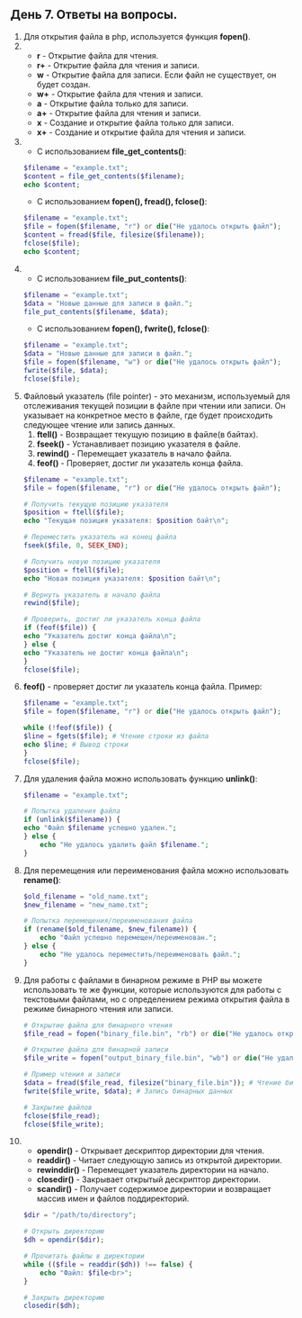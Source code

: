 ## День 7. Ответы на вопросы.
1. Для открытия файла в php, используется функция **fopen()**.
2.  - **r** - Открытие файла для чтения.
    - **r+** - Открытие файла для чтения и записи.
    - **w** - Открытие файла для записи. Если файл не существует, он будет создан.
    - **w+** - Открытие файла для чтения и записи.
    - **a** - Открытие файла только для записи.
    - **a+** - Открытие файла для чтения и записи.
    - **x** - Создание и открытие файла только для записи.
    - **x+** - Создание и открытие файла для чтения и записи.
3. - С использованием **file_get_contents()**:
    ```php
    $filename = "example.txt";
    $content = file_get_contents($filename);
    echo $content;
    ```
    - С использованием **fopen(), fread(), fclose()**:
    ```php
    $filename = "example.txt";
    $file = fopen($filename, "r") or die("Не удалось открыть файл");
    $content = fread($file, filesize($filename));
    fclose($file);
    echo $content;
    ```
4. - С использованием **file_put_contents()**:
    ```php
    $filename = "example.txt";
    $data = "Новые данные для записи в файл.";
    file_put_contents($filename, $data);
    ```
    - С использованием **fopen(), fwrite(), fclose()**:
    ```php
    $filename = "example.txt";
    $data = "Новые данные для записи в файл.";
    $file = fopen($filename, "w") or die("Не удалось открыть файл");
    fwrite($file, $data);
    fclose($file);
    ```
5. Файловый указатель (file pointer) - это механизм, используемый для отслеживания текущей позиции в файле при чтении или записи. Он указывает на конкретное место в файле, где будет происходить следующее чтение или запись данных. <br>
    1. **ftell()** - Возвращает текущую позицию в файле(в байтах).
    2. **fseek()** - Устанавливает позицию указателя в файле. 
    3. **rewind()** - Перемещает указатель в начало файла.
    4. **feof()** - Проверяет, достиг ли указатель конца файла.
    ```php
    $filename = "example.txt";
    $file = fopen($filename, "r") or die("Не удалось открыть файл");

    # Получить текущую позицию указателя
    $position = ftell($file);
    echo "Текущая позиция указателя: $position байт\n";

    # Переместить указатель на конец файла
    fseek($file, 0, SEEK_END);

    # Получить новую позицию указателя
    $position = ftell($file);
    echo "Новая позиция указателя: $position байт\n";

    # Вернуть указатель в начало файла
    rewind($file);

    # Проверить, достиг ли указатель конца файла
    if (feof($file)) {
    echo "Указатель достиг конца файла\n";
    } else {
    echo "Указатель не достиг конца файла\n";
    }
    fclose($file);
    ```
6. **feof()** - проверяет достиг ли указатель конца файла. Пример:
    ```php
    $filename = "example.txt";
    $file = fopen($filename, "r") or die("Не удалось открыть файл");

    while (!feof($file)) {
    $line = fgets($file); # Чтение строки из файла
    echo $line; # Вывод строки
    }
    fclose($file);
    ```
7. Для удаления файла можно использовать функцию **unlink()**:
    ```php
    $filename = "example.txt";

    # Попытка удаления файла
    if (unlink($filename)) {
    echo "Файл $filename успешно удален.";
    } else {
        echo "Не удалось удалить файл $filename.";
    }
    ```
8. Для перемещения или переименования файла можно использовать **rename()**:
    ```php
    $old_filename = "old_name.txt";
    $new_filename = "new_name.txt";

    # Попытка перемещения/переименования файла
    if (rename($old_filename, $new_filename)) {
        echo "Файл успешно перемещен/переименован.";
    } else {
        echo "Не удалось переместить/переименовать файл.";
    }
    ```
9. Для работы с файлами в бинарном режиме в PHP вы можете использовать те же функции, которые используются для работы с текстовыми файлами, но с определением режима открытия файла в режиме бинарного чтения или записи.
    ```php
    # Открытие файла для бинарного чтения
    $file_read = fopen("binary_file.bin", "rb") or die("Не удалось открыть файл для чтения");

    # Открытие файла для бинарной записи
    $file_write = fopen("output_binary_file.bin", "wb") or die("Не удалось открыть файл для записи");

    # Пример чтения и записи
    $data = fread($file_read, filesize("binary_file.bin")); # Чтение бинарных данных
    fwrite($file_write, $data); # Запись бинарных данных

    # Закрытие файлов
    fclose($file_read);
    fclose($file_write);
    ```
10. - **opendir()** - Открывает дескриптор директории для чтения.
    - **readdir()** - Читает следующую запись из открытой директории.
    - **rewinddir()** - Перемещает указатель директории на начало.
    - **closedir()** - Закрывает открытый дескриптор директории.
    - **scandir()** - Получает содержимое директории и возвращает массив имен и файлов поддиректорий.
    ```php
    $dir = "/path/to/directory";

    # Открыть директорию
    $dh = opendir($dir);

    # Прочитать файлы в директории
    while (($file = readdir($dh)) !== false) {
        echo "Файл: $file<br>";
    }

    # Закрыть директорию
    closedir($dh);
    ```